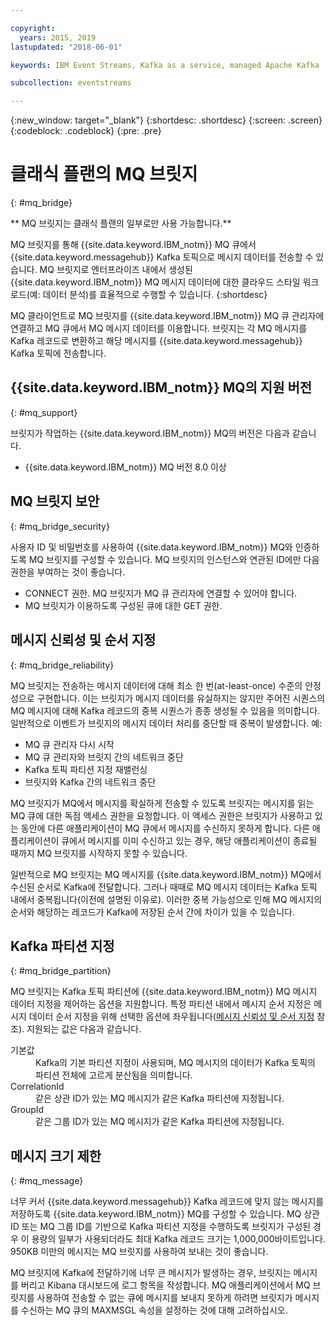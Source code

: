 ```yaml
---

copyright:
  years: 2015, 2019
lastupdated: "2018-06-01"

keywords: IBM Event Streams, Kafka as a service, managed Apache Kafka

subcollection: eventstreams

---
```


{:new_window: target="_blank"}
{:shortdesc: .shortdesc}
{:screen: .screen}
{:codeblock: .codeblock}
{:pre: .pre}

# 클래식 플랜의 MQ 브릿지 
{: #mq_bridge}

** MQ 브릿지는 클래식 플랜의 일부로만 사용 가능합니다.**
<br/>

MQ 브릿지를 통해 {{site.data.keyword.IBM_notm}} MQ 큐에서 {{site.data.keyword.messagehub}} Kafka 토픽으로
메시지 데이터를 전송할 수 있습니다. MQ 브릿지로 엔터프라이즈 내에서 생성된 {{site.data.keyword.IBM_notm}} MQ 메시지 데이터에 대한 클라우드 스타일 워크로드(예: 데이터 분석)를 효율적으로 수행할 수 있습니다.
 {:shortdesc}

MQ 클라이언트로 MQ 브릿지를 {{site.data.keyword.IBM_notm}} MQ 큐 관리자에 연결하고 MQ 큐에서 MQ 메시지 데이터를 이용합니다. 브릿지는 각 MQ 메시지를 Kafka 레코드로 변환하고 해당 메시지를 {{site.data.keyword.messagehub}} Kafka 토픽에 전송합니다.

## {{site.data.keyword.IBM_notm}} MQ의 지원 버전
{: #mq_support}

브릿지가 작업하는 {{site.data.keyword.IBM_notm}} MQ의 버전은 다음과 같습니다.

* {{site.data.keyword.IBM_notm}} MQ 버전 8.0 이상

## MQ 브릿지 보안
{: #mq_bridge_security}

사용자 ID 및 비밀번호를 사용하여 {{site.data.keyword.IBM_notm}} MQ와 인증하도록 MQ 브릿지를 구성할 수 있습니다. MQ 브릿지의 인스턴스와 연관된 ID에만 다음 권한을 부여하는 것이 좋습니다.

* CONNECT 권한. MQ 브릿지가 MQ 큐 관리자에 연결할 수 있어야 합니다.
* MQ 브릿지가 이용하도록 구성된 큐에 대한 GET 권한.

## 메시지 신뢰성 및 순서 지정
{: #mq_bridge_reliability}

MQ 브릿지는 전송하는 메시지 데이터에 대해 최소 한 번(at-least-once) 수준의 안정성으로
구현합니다. 이는 브릿지가 메시지 데이터를 유실하지는 않지만 주어진 시퀀스의 MQ 메시지에 대해
Kafka 레코드의 중복 시퀀스가 종종 생성될 수 있음을 의미합니다. 일반적으로 이벤트가
브릿지의 메시지 데이터 처리를 중단할 때 중복이 발생합니다. 예:

* MQ 큐 관리자 다시 시작
* MQ 큐 관리자와 브릿지 간의 네트워크 중단
* Kafka 토픽 파티션 지정 재밸런싱
* 브릿지와 Kafka 간의 네트워크 중단

MQ 브릿지가 MQ에서 메시지를 확실하게 전송할 수 있도록 브릿지는
메시지를 읽는 MQ 큐에 대한 독점 액세스 권한을 요청합니다. 이 액세스 권한은 브릿지가 사용하고 있는 동안에 다른
애플리케이션이 MQ 큐에서 메시지를 수신하지 못하게 합니다. 다른 애플리케이션이
큐에서 메시지를 이미 수신하고 있는 경우, 해당 애플리케이션이 종료될 때까지
MQ 브릿지를 시작하지 못할 수 있습니다.

일반적으로 MQ 브릿지는 MQ 메시지를 {{site.data.keyword.IBM_notm}} MQ에서 수신된 순서로 Kafka에 전달합니다. 그러나 때때로 MQ 메시지 데이터는 Kafka 토픽 내에서 중복됩니다(이전에 설명된 이유로). 이러한 중복 가능성으로 인해 MQ 메시지의 순서와 해당하는 레코드가 Kafka에 저장된 순서 간에 차이가 있을 수 있습니다.

## Kafka 파티션 지정
{: #mq_bridge_partition}

MQ 브릿지는 Kafka 토픽 파티션에 {{site.data.keyword.IBM_notm}} MQ 메시지 데이터 지정을 제어하는 옵션을 지원합니다. 특정 파티션 내에서 메시지 순서 지정은 메시지 데이터 순서 지정을 위해 선택한 옵션에 좌우됩니다([메시지 신뢰성 및 순서 지정](#mq_bridge_reliability) 참조). 지원되는 값은 다음과 같습니다.
<dl><dt>기본값</dt>
<dd>Kafka의 기본 파티션 지정이 사용되며, MQ 메시지의 데이터가
Kafka 토픽의 파티션 전체에 고르게 분산됨을 의미합니다.</dd>
<dt>CorrelationId</dt>
<dd>같은 상관 ID가 있는 MQ 메시지가 같은 Kafka 파티션에 지정됩니다.</dd>
<dt>GroupId</dt>
<dd>같은 그룹 ID가 있는 MQ 메시지가 같은 Kafka 파티션에 지정됩니다.
</dd>
</dl>

## 메시지 크기 제한
{: #mq_message}

너무 커서 {{site.data.keyword.messagehub}} Kafka 레코드에 맞지 않는 메시지를 저장하도록 {{site.data.keyword.IBM_notm}} MQ를 구성할 수 있습니다. MQ 상관 ID 또는 MQ 그룹 ID를 기반으로
Kafka 파티션 지정을 수행하도록 브릿지가 구성된 경우 이 용량의 일부가 사용되더라도 최대 Kafka 레코드
크기는 1,000,000바이트입니다. 950KB 미만의 메시지는 MQ 브릿지를 사용하여 보내는 것이 좋습니다.

MQ 브릿지에 Kafka에 전달하기에 너무 큰 메시지가 발생하는 경우,
브릿지는 메시지를 버리고 Kibana 대시보드에 로그 항목을 작성합니다. MQ 애플리케이션에서
MQ 브릿지를 사용하여 전송할 수 없는 큐에 메시지를 보내지 못하게 하려면 브릿지가 메시지를 수신하는 MQ 큐의 MAXMSGL 속성을
설정하는 것에 대해 고려하십시오.
